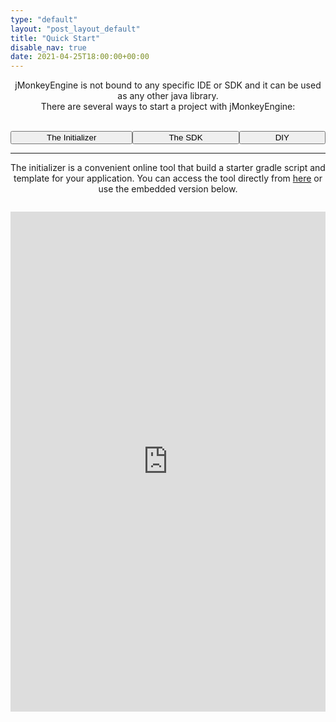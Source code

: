 ```yaml
---
type: "default"
layout: "post_layout_default"
title: "Quick Start"
disable_nav: true
date: 2021-04-25T18:00:00+00:00
---
```


<style>
    #qsbuttons{ 
        text-align:center;
    }
    #qsbuttons > p{
        display:flex;
        align-items:center;
        justify-content:center;
    }

    .qsbtn{
      flex-grow: 1
        
    }
    #jme-initializer{
        margin-top:1em;
        border:none;
    }
</style>
<script>
function showSubPage(id){
    const subpages=document.querySelectorAll(".qspage");
    subpages.forEach(sp=>sp.style.display="none");
    const selectedSubPage=document.querySelector(".qspage#"+id);
    selectedSubPage.style.display="block";

    const buttons=document.querySelectorAll("button.qsbtn");
    buttons.forEach(el=>el.classList.remove("highlightedCl"));
    
    const selectedBtn=document.querySelector("button#"+id+"Btn");
    selectedBtn.classList.add("highlightedCl");
}
</script>
<div id="qsbuttons" style="text-align:center">
jMonkeyEngine is not bound to any specific IDE or SDK and it can be used as any other java library.
<br>
There are several ways to start a project with jMonkeyEngine:
<br><br>

<button id="qsinitializerBtn" class="highlightedCl qsbtn" onclick="showSubPage('qsinitializer')">The Initializer</button> 
<button  class="qsbtn" id="qssdkBtn"  onclick="showSubPage('qssdk')">The SDK</button>
<button class="qsbtn"  id="qscustomBtn" onclick="showSubPage('qscustom')" >DIY</button>

</div>
<hr>
<div class="qspage" id="qssdk" style="display:none">

Using the Netbeans-based SDK is by far the quickest solution to get you up and running. Everything needed is provided, along with extra tools and integrations, and is generally the place most users start their endevour. [Download the SDK](https://github.com/jMonkeyEngine/sdk/releases).

</div>



<div class="qspage" id="qsinitializer" style="text-align:center;display:block">

The initializer is a convenient online tool that build a starter gradle script and template for your application.
You can access the tool directly from [here](https://start.jmonkeyengine.org) or use the embedded version below.

<iframe id="jme-initializer" 
    style="width:100%;height:800px;" 
    src="https://start.jmonkeyengine.org"
></iframe>

<script>
    const iframe=document.querySelector("#jme-initializer");
    if(iframe){
        iframe.src=iframe.src+"?rnd="+Math.random()+"&time="+Date.now(); // avoid caching
        window.addEventListener("message",(msg)=>{
            try{
                const event=JSON.parse(msg.data);
                if(event.name=="jme-initializer-resize"){
                    const height=event.height;
                    document.querySelector("#jme-initializer").style.height = height + 'px';
                }else if(event.name=="jme-initializer-scrollToTop"){
                    const el=document.querySelector("#jme-initializer");
                    window.scrollToElement(el);
                }     
            }catch(e){
                console.log(e);
            }
            
        });


    }
</script>

</div>



<div class="qspage" id="qscustom" style="display:none">

The engine itself and its dependencies can be downloaded from [the releases page](https://github.com/jMonkeyEngine/jmonkeyengine/releases) and used as any other java library.

If you prefer to use a build automation tool, you can find the engine hosted on the [Maven Central Repository](https://mvnrepository.com/artifact/org.jmonkeyengine). This is the most common approach for users that use an IDE or editor that supports maven or gradle build scripts (such as [IntelliJ IDEA](https://www.jetbrains.com/idea/) or [Visual Studio Code](https://code.visualstudio.com/) ).

The code below shows how to include the bare minimum to use the jMonkeyEngine in your gradle project

```groovy
repositories {
    mavenCentral()
}

dependencies {
    implementation "org.jmonkeyengine:jme3-core:3.3.2-stable"
    implementation "org.jmonkeyengine:jme3-desktop:3.3.2-stable"
    implementation "org.jmonkeyengine:jme3-lwjgl3:3.3.2-stable" 
}
```

Creating a Game
--

All games created with jmonkey start by extending `SimpleApplication`. Below is the most basic setup required to start your game and show a cube.

```java
package my.game;

import com.jme3.app.SimpleApplication;
import com.jme3.material.Material;
import com.jme3.math.ColorRGBA;
import com.jme3.scene.Geometry;
import com.jme3.scene.shape.Box;
import com.jme3.system.AppSettings;

public class Main extends SimpleApplication {

    public static void main(String[] args) {

        Main app = new Main();

        AppSettings settings = new AppSettings(true);
        settings.setTitle("My Awesome Game");
        app.setSettings(settings);

        app.start();

    }

    @Override
    public void simpleInitApp() {

        Box b = new Box(1, 1, 1);
        Geometry geom = new Geometry("Box", b);

        Material mat = new Material(assetManager, "Common/MatDefs/Misc/Unshaded.j3md");
        mat.setColor("Color", ColorRGBA.Blue);
        geom.setMaterial(mat);

        rootNode.attachChild(geom);

    }

    @Override
    public void simpleUpdate(float tpf) {
        //TODO: add update code
    }

}

```

Running this class will start your first game and display a blue box on the screen, and you can move around using your mouse and WASD keys. Congratulations! You're running your first JME game!

For a more thorough tutorial on jMonkey browse through our [wiki](https://wiki.jmonkeyengine.org). The wiki provides extended documentation as well as tutorials on how to develop your game effectively using jmonkey practices. Tutorials start from the basics all the way up to collision detection, input mapping and shaders, and will be your go-to place for most of the information you require.

If you ever find yourself confused or wondering how something is done, head over to our [community hub](https://hub.jmonkeyengine.org) and create a new thread. Our ultra-helpful team and community will be more than happy to give you a hand in getting you back on track.

</div>

